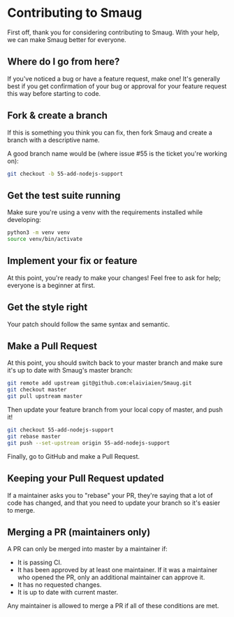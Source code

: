 # Contributing to Smaug

First off, thank you for considering contributing to Smaug. With your help, we can make Smaug better for everyone.

## Where do I go from here?

If you've noticed a bug or have a feature request, make one! It's generally best if you get confirmation of your bug or approval for your feature request this way before starting to code.

## Fork & create a branch

If this is something you think you can fix, then fork Smaug and create a branch with a descriptive name.

A good branch name would be (where issue #55 is the ticket you're working on):

```bash
git checkout -b 55-add-nodejs-support
```

## Get the test suite running

Make sure you're using a venv with the requirements installed while developing:

```bash
python3 -m venv venv
source venv/bin/activate
```

## Implement your fix or feature

At this point, you're ready to make your changes! Feel free to ask for help; everyone is a beginner at first.

## Get the style right

Your patch should follow the same syntax and semantic.

## Make a Pull Request

At this point, you should switch back to your master branch and make sure it's up to date with Smaug's master branch:

```bash
git remote add upstream git@github.com:elaiviaien/Smaug.git
git checkout master
git pull upstream master
```

Then update your feature branch from your local copy of master, and push it!

```bash
git checkout 55-add-nodejs-support
git rebase master
git push --set-upstream origin 55-add-nodejs-support
```

Finally, go to GitHub and make a Pull Request.

## Keeping your Pull Request updated

If a maintainer asks you to "rebase" your PR, they're saying that a lot of code has changed, and that you need to update your branch so it's easier to merge.

## Merging a PR (maintainers only)

A PR can only be merged into master by a maintainer if:

- It is passing CI.
- It has been approved by at least one maintainer. If it was a maintainer who opened the PR, only an additional maintainer can approve it.
- It has no requested changes.
- It is up to date with current master.

Any maintainer is allowed to merge a PR if all of these conditions are met.
